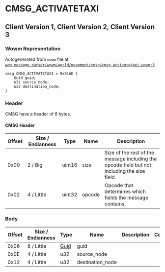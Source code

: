# CMSG_ACTIVATETAXI

## Client Version 1, Client Version 2, Client Version 3

### Wowm Representation

Autogenerated from `wowm` file at [`wow_message_parser/wowm/world/movement/cmsg/cmsg_activatetaxi.wowm:3`](https://github.com/gtker/wow_messages/tree/main/wow_message_parser/wowm/world/movement/cmsg/cmsg_activatetaxi.wowm#L3).
```rust,ignore
cmsg CMSG_ACTIVATETAXI = 0x01AD {
    Guid guid;
    u32 source_node;
    u32 destination_node;
}
```
### Header

CMSG have a header of 6 bytes.

#### CMSG Header

| Offset | Size / Endianness | Type   | Name   | Description |
| ------ | ----------------- | ------ | ------ | ----------- |
| 0x00   | 2 / Big           | uint16 | size   | Size of the rest of the message including the opcode field but not including the size field.|
| 0x02   | 4 / Little        | uint32 | opcode | Opcode that determines which fields the message contains.|

### Body

| Offset | Size / Endianness | Type | Name | Description | Comment |
| ------ | ----------------- | ---- | ---- | ----------- | ------- |
| 0x06 | 8 / Little | [Guid](../types/packed-guid.md) | guid |  |  |
| 0x0E | 4 / Little | u32 | source_node |  |  |
| 0x12 | 4 / Little | u32 | destination_node |  |  |


